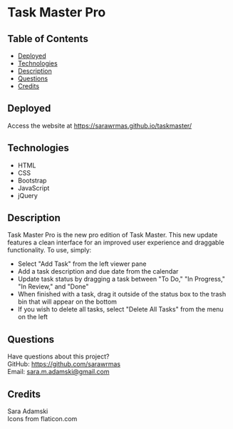 # Task Master Pro

## Table of Contents
* [Deployed](#deployed)
* [Technologies](#technologies)
* [Description](#description)
* [Questions](#questions)
* [Credits](#credits)

## Deployed
Access the website at https://sarawrmas.github.io/taskmaster/

## Technologies
* HTML
* CSS
* Bootstrap
* JavaScript
* jQuery

## Description
Task Master Pro is the new pro edition of Task Master. This new update features a clean interface for an improved user experience and draggable functionality. To use, simply:
* Select "Add Task" from the left viewer pane
* Add a task description and due date from the calendar
* Update task status by dragging a task between "To Do," "In Progress," "In Review," and "Done"
* When finished with a task, drag it outside of the status box to the trash bin that will appear on the bottom
* If you wish to delete all tasks, select "Delete All Tasks" from the menu on the left

## Questions
Have questions about this project?  
GitHub: https://github.com/sarawrmas  
Email: sara.m.adamski@gmail.com

## Credits
Sara Adamski  
Icons from flaticon.com
